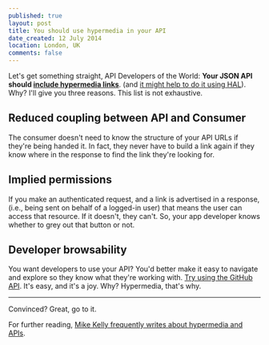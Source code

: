 ```yaml
---
published: true
layout: post
title: You should use hypermedia in your API
date_created: 12 July 2014
location: London, UK
comments: false
---
```


Let's get something straight, API Developers of the World: **Your JSON API should [include hypermedia links](http://en.wikipedia.org/wiki/HATEOAS)**. (and [it might help to do it using HAL](http://stateless.co/hal_specification.html)). Why? I'll give you three reasons. This list is not exhaustive.

## Reduced coupling between API and Consumer

The consumer doesn't need to know the structure of your API URLs if they're being handed it. In fact, they never have to build a link again if they know where in the response to find the link they're looking for.

## Implied permissions

If you make an authenticated request, and a link is advertised in a response, (i.e., being sent on behalf of a logged-in user) that means the user can access that resource. If it doesn't, they can't. So, your app developer knows whether to grey out that button or not.

## Developer browsability

You want developers to use your API? You'd better make it easy to navigate and explore so they know what they're working with. [Try using the GitHub API](https://developer.github.com/v3/). It's easy, and it's a joy. Why? Hypermedia, that's why.

---

Convinced? Great, go to it.

For further reading, [Mike Kelly frequently writes about hypermedia and APIs](http://blog.stateless.co/).